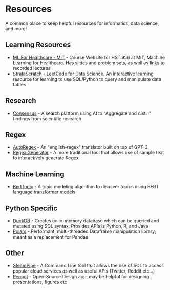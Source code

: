 # Resources

A common place to keep helpful resources for informatics, data science, and more!

## Learning Resources

- [ML For Healthcare - MIT](https://mlhcmit.github.io) - Course Website for HST.956 at MIT, Machine Learning for Healthcare. Has slides and problem sets, as well as links to recorded lectures
- [StrataScratch](https://www.stratascratch.com) - LeetCode for Data Science. An interactive learning resource for learning to use SQL/Python to query and manipulate data tables

## Research

- [Consensus](https://consensus.app/search/) - A search platform using AI to "Aggregate and distill" findings from scientific research

## Regex

- [AutoRegex](https://www.autoregex.xyz) - An "english-regex" translator built on top of GPT-3. 
- [Regex Generator](https://regex-generator.olafneumann.org/?sampleText=2020-03-12T13%3A34%3A56.123Z%20INFO%20%20%5Borg.example.Class%5D%3A%20This%20is%20a%20%23simple%20%23logline%20containing%20a%20%27value%27.&flags=i&onlyPatterns=false&matchWholeLine=false&selection=) - A more traditional tool that allows use of sample text to interactively generate Regex

## Machine Learning

- [BertTopic](https://github.com/MaartenGr/BERTopic) - A topic modeling algorithm to disocver topics using BERT language transformer models

## Python Specific

- [DuckDB](https://duckdb.org) - Creates an in-memory database which can be queried and mutated using SQL syntax. Provides APIs is Python, R, and Java
- [Polars](https://pola-rs.github.io/polars/py-polars/html/reference/) - Performant, multi-threaded Dataframe manipulation library; meant as a replacement for Pandas

## Other

- [SteamPipe](https://steampipe.io) - A Command Line tool that allows the use of SQL to access popular cloud services as well as useful APIs (Twitter, Reddit etc...)
- [Penpot](https://penpot.app) - Open-Source Design app, may be helpful for designing presentations, figures etc

